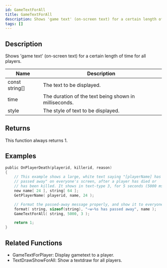 ```yaml
---
id: GameTextForAll
title: GameTextForAll
description: Shows 'game text' (on-screen text) for a certain length of time for all players.
tags: []
---
```


## Description

Shows 'game text' (on-screen text) for a certain length of time for all players.

| Name           | Description                                           |
| -------------- | ----------------------------------------------------- |
| const string[] | The text to be displayed.                             |
| time           | The duration of the text being shown in milliseconds. |
| style          | The style of text to be displayed.                    |

## Returns

This function always returns 1.

## Examples

```c
public OnPlayerDeath(playerid, killerid, reason)
{
    // This example shows a large, white text saying "[playerName] has
    // passed away" on everyone's screen, after a player has died or
    // has been killed. It shows in text-type 3, for 5 seconds (5000 ms)
    new name[ 24 ], string[ 64 ];
    GetPlayerName( playerid, name, 24 );

    // Format the passed-away message properly, and show it to everyone:
    format( string, sizeof(string), "~w~%s has passed away", name );
    GameTextForAll( string, 5000, 3 );

    return 1;
}
```

## Related Functions

- GameTextForPlayer: Display gametext to a player.
- TextDrawShowForAll: Show a textdraw for all players.
